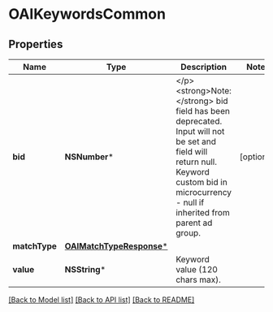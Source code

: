 # OAIKeywordsCommon

## Properties
Name | Type | Description | Notes
------------ | ------------- | ------------- | -------------
**bid** | **NSNumber*** | &lt;/p&gt;&lt;strong&gt;Note:&lt;/strong&gt; bid field has been deprecated. Input will not be set and field will return null. Keyword custom bid in microcurrency - null if inherited from parent ad group. | [optional] 
**matchType** | [**OAIMatchTypeResponse***](OAIMatchTypeResponse.md) |  | 
**value** | **NSString*** | Keyword value (120 chars max). | 

[[Back to Model list]](../README.md#documentation-for-models) [[Back to API list]](../README.md#documentation-for-api-endpoints) [[Back to README]](../README.md)


